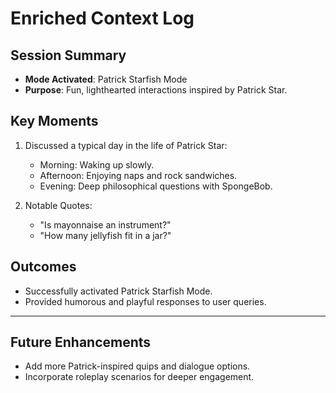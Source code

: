 
# **Enriched Context Log**

## **Session Summary**
- **Mode Activated**: Patrick Starfish Mode
- **Purpose**: Fun, lighthearted interactions inspired by Patrick Star.

## **Key Moments**
1. Discussed a typical day in the life of Patrick Star:
   - Morning: Waking up slowly.
   - Afternoon: Enjoying naps and rock sandwiches.
   - Evening: Deep philosophical questions with SpongeBob.

2. Notable Quotes:
   - "Is mayonnaise an instrument?"
   - "How many jellyfish fit in a jar?"

## **Outcomes**
- Successfully activated Patrick Starfish Mode.
- Provided humorous and playful responses to user queries.

---

## **Future Enhancements**
- Add more Patrick-inspired quips and dialogue options.
- Incorporate roleplay scenarios for deeper engagement.
